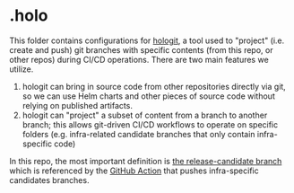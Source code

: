 # .holo
This folder contains configurations for [hologit](https://github.com/JarvusInnovations/hologit), a tool used to
"project" (i.e. create and push) git branches with specific contents (from this repo, or other repos) during CI/CD
operations. There are two main features we utilize.

1. hologit can bring in source code from other repositories directly via git, so we can use Helm charts and other pieces of source code without relying on published artifacts.
2. hologit can "project" a subset of content from a branch to another branch; this allows git-driven CI/CD workflows to operate on specific folders (e.g. infra-related candidate branches that only contain infra-specific code)

In this repo, the most important definition is [the release-candidate branch](./branches/release-candidate) which is referenced by the [GitHub Action](../.github/workflows/service-release-candidate.yml) that pushes infra-specific candidates branches.
